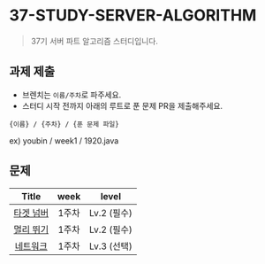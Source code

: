 # 37-STUDY-SERVER-ALGORITHM
> 37기 서버 파트 알고리즘 스터디입니다.

## 과제 제출 
- 브렌치는 `이름/주차`로 파주세요.
- 스터디 시작 전까지 아래의 루트로 푼 문제 PR을 제출해주세요.
```
{이름} / {주차} / {푼 문제 파일}
```
ex) youbin / week1 / 1920.java

## 문제
|                                                             Title                                                              | week |  level  | 
|:------------------------------------------------------------------------------------------------------------------------------:|:-------:|:----------:|
| [타겟 넘버](https://school.programmers.co.kr/learn/courses/30/lessons/43165)  |   1주차    | Lv.2 (필수) | 
| [멀리 뛰기](https://school.programmers.co.kr/learn/courses/30/lessons/12914)  |   1주차    | Lv.2 (필수) | 
| [네트워크](https://school.programmers.co.kr/learn/courses/30/lessons/43162) |   1주차   | Lv.3 (선택) | 
